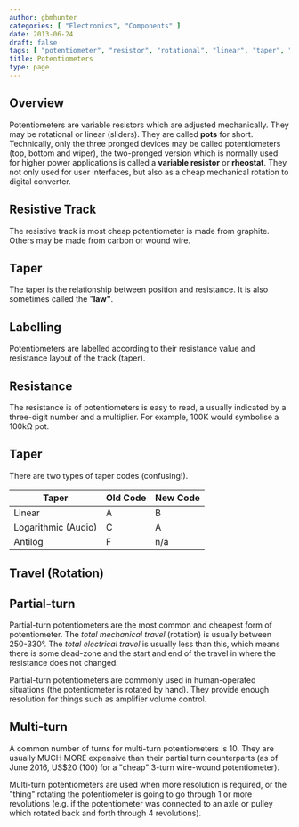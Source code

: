 ```yaml
---
author: gbmhunter
categories: [ "Electronics", "Components" ]
date: 2013-06-24
draft: false
tags: [ "potentiometer", "resistor", "rotational", "linear", "taper", "linear", "log" ]
title: Potentiometers
type: page
---
```


## Overview

Potentiometers are variable resistors which are adjusted mechanically. They may be rotational or linear (sliders). They are called **pots** for short. Technically, only the three pronged devices may be called potentiometers (top, bottom and wiper), the two-pronged version which is normally used for higher power applications is called a **variable resistor** or **rheostat**. They not only used for user interfaces, but also as a cheap mechanical rotation to digital converter.

## Resistive Track

The resistive track is most cheap potentiometer is made from graphite. Others may be made from carbon or wound wire.

## Taper

The taper is the relationship between position and resistance. It is also sometimes called the "**law"**.

## Labelling

Potentiometers are labelled according to their resistance value and resistance layout of the track (taper).

## Resistance

The resistance is of potentiometers is easy to read, a usually indicated by a three-digit number and a multiplier. For example, 100K would symbolise a 100kΩ pot.

## Taper

There are two types of taper codes (confusing!).

<table>
    <thead>
        <tr>
            <th>Taper</th>
            <th>Old Code</th>
            <th>New Code</th>
        </tr>
    </thead>
<tbody>
<tr>
<td>Linear</td>
<td>A</td>
<td>B</td>
</tr>
<tr>
<td>Logarithmic (Audio)</td>
<td>C</td>
<td>A</td>
</tr>
<tr>
<td>Antilog</td>
<td>F</td>
<td>n/a</td>
</tr>
</tbody>
</table>

## Travel (Rotation)

## Partial-turn

Partial-turn potentiometers are the most common and cheapest form of potentiometer. The _total mechanical travel_ (rotation) is usually between 250-330°. The _total electrical travel_ is usually less than this, which means there is some dead-zone and the start and end of the travel in where the resistance does not changed.

Partial-turn potentiometers are commonly used in human-operated situations (the potentiometer is rotated by hand). They provide enough resolution for things such as amplifier volume control.

## Multi-turn

A common number of turns for multi-turn potentiometers is 10. They are usually MUCH MORE expensive than their partial turn counterparts (as of June 2016, US$20 (100) for a "cheap" 3-turn wire-wound potentiometer).

Multi-turn potentiometers are used when more resolution is required, or the "thing" rotating the potentiometer is going to go through 1 or more revolutions (e.g. if the potentiometer was connected to an axle or pulley which rotated back and forth through 4 revolutions). 
